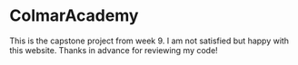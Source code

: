 # ColmarAcademy

This is the capstone project from week 9. I am not satisfied but happy with this website. 
Thanks in advance for reviewing my code!

